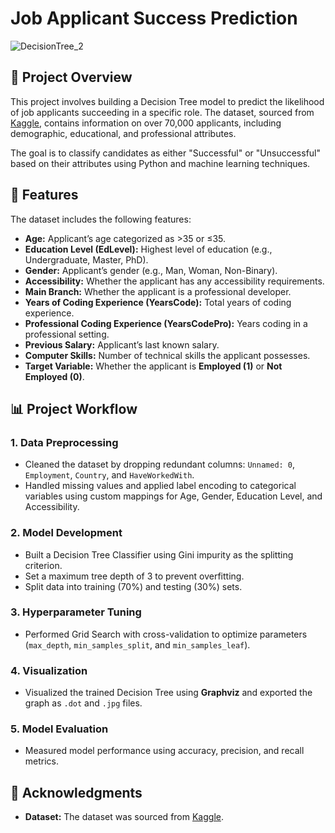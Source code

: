 
# Job Applicant Success Prediction
![DecisionTree_2](https://github.com/user-attachments/assets/3c58533f-0547-42fb-b194-39b6f6ec9a3b)

## 📖 Project Overview
This project involves building a Decision Tree model to predict the likelihood of job applicants succeeding in a specific role. The dataset, sourced from [Kaggle](https://www.kaggle.com/datasets/ayushtankha/70k-job-applicants-data-human-resource/data), contains information on over 70,000 applicants, including demographic, educational, and professional attributes.  

The goal is to classify candidates as either "Successful" or "Unsuccessful" based on their attributes using Python and machine learning techniques.

## 🎯 Features
The dataset includes the following features:  
- **Age:** Applicant’s age categorized as >35 or ≤35.  
- **Education Level (EdLevel):** Highest level of education (e.g., Undergraduate, Master, PhD).  
- **Gender:** Applicant’s gender (e.g., Man, Woman, Non-Binary).  
- **Accessibility:** Whether the applicant has any accessibility requirements.  
- **Main Branch:** Whether the applicant is a professional developer.  
- **Years of Coding Experience (YearsCode):** Total years of coding experience.  
- **Professional Coding Experience (YearsCodePro):** Years coding in a professional setting.  
- **Previous Salary:** Applicant’s last known salary.  
- **Computer Skills:** Number of technical skills the applicant possesses.  
- **Target Variable:** Whether the applicant is **Employed (1)** or **Not Employed (0)**.

## 📊 Project Workflow
### 1. Data Preprocessing
- Cleaned the dataset by dropping redundant columns: `Unnamed: 0`, `Employment`, `Country`, and `HaveWorkedWith`.  
- Handled missing values and applied label encoding to categorical variables using custom mappings for Age, Gender, Education Level, and Accessibility.

### 2. Model Development
- Built a Decision Tree Classifier using Gini impurity as the splitting criterion.  
- Set a maximum tree depth of 3 to prevent overfitting.  
- Split data into training (70%) and testing (30%) sets.  

### 3. Hyperparameter Tuning
- Performed Grid Search with cross-validation to optimize parameters (`max_depth`, `min_samples_split`, and `min_samples_leaf`).  

### 4. Visualization
- Visualized the trained Decision Tree using **Graphviz** and exported the graph as `.dot` and `.jpg` files.  

### 5. Model Evaluation
- Measured model performance using accuracy, precision, and recall metrics.

  

## 🙏 Acknowledgments
- **Dataset:** The dataset was sourced from [Kaggle](https://www.kaggle.com/datasets/ayushtankha/70k-job-applicants-data-human-resource/data).  
